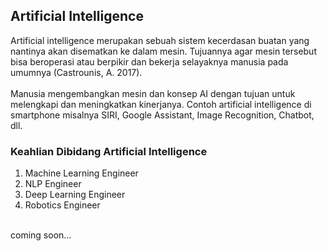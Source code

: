 ## Artificial Intelligence
Artificial intelligence merupakan sebuah sistem kecerdasan buatan yang nantinya akan disematkan ke dalam mesin. Tujuannya agar mesin tersebut bisa beroperasi atau berpikir dan bekerja selayaknya manusia pada umumnya (Castrounis, A. 2017).
<br><br>
Manusia mengembangkan mesin dan konsep AI dengan tujuan untuk melengkapi dan meningkatkan kinerjanya. Contoh artificial intelligence di smartphone misalnya SIRI, Google Assistant, Image Recognition, Chatbot, dll.
### Keahlian Dibidang Artificial Intelligence
1. Machine Learning Engineer
2. NLP Engineer
3. Deep Learning Engineer 
4. Robotics Engineer
<br>
coming soon...
